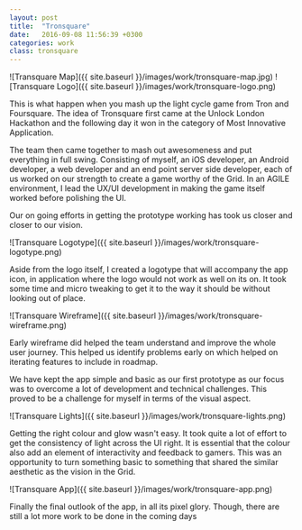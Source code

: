 ```yaml
---
layout: post
title:  "Tronsquare"
date:   2016-09-08 11:56:39 +0300
categories: work
class: tronsquare
---
```


![Transquare Map]({{ site.baseurl }}/images/work/tronsquare-map.jpg)
![Transquare Logo]({{ site.baseurl }}/images/work/tronsquare-logo.png)

This is what happen when you mash up the light cycle game from Tron and Foursquare. The idea of Tronsquare first came at the Unlock London Hackathon and the following day it won in the category of Most Innovative Application.

The team then came together to mash out awesomeness and put everything in full swing. Consisting of myself, an iOS developer, an Android developer, a web developer and an end point server side developer, each of us worked on our strength to create a game worthy of the Grid. In an AGILE environment, I lead the UX/UI development in making the game itself worked before polishing the UI.

Our on going efforts in getting the prototype working has took us closer and closer to our vision.

![Transquare Logotype]({{ site.baseurl }}/images/work/tronsquare-logotype.png)

Aside from the logo itself, I created a logotype that will accompany the app icon, in application where the logo would not work as well on its on. It took some time and micro tweaking to get it to the way it should be without looking out of place.

![Transquare Wireframe]({{ site.baseurl }}/images/work/tronsquare-wireframe.png)

Early wireframe did helped the team understand and improve the whole user journey. This helped us identify problems early on which helped on iterating features to include in roadmap.

We have kept the app simple and basic as our first prototype as our focus was to overcome a lot of development and technical challenges. This proved to be a challenge for myself in terms of the visual aspect.

![Transquare Lights]({{ site.baseurl }}/images/work/tronsquare-lights.png)

Getting the right colour and glow wasn't easy. It took quite a lot of effort to get the consistency of light across the UI right. It is essential that the colour also add an element of interactivity and feedback to gamers. This was an opportunity to turn something basic to something that shared the similar aesthetic as the vision in the Grid.

![Transquare App]({{ site.baseurl }}/images/work/tronsquare-app.png)

Finally the final outlook of the app, in all its pixel glory. Though, there are still a lot more work to be done in the coming days